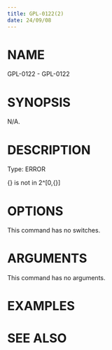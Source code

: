 ```yaml
---
title: GPL-0122(2)
date: 24/09/08
---
```


# NAME

GPL-0122 - GPL-0122

# SYNOPSIS

N/A.

# DESCRIPTION

Type: ERROR

{} is not in 2^[0,{}]

# OPTIONS

This command has no switches.

# ARGUMENTS

This command has no arguments.

# EXAMPLES

# SEE ALSO
